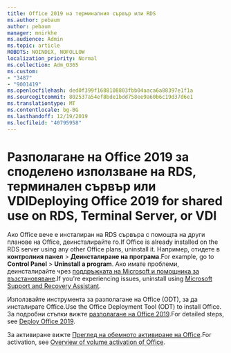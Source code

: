 ```yaml
---
title: Office 2019 на терминалния сървър или RDS
ms.author: pebaum
author: pebaum
manager: mnirkhe
ms.audience: Admin
ms.topic: article
ROBOTS: NOINDEX, NOFOLLOW
localization_priority: Normal
ms.collection: Adm_O365
ms.custom:
- "3487"
- "9001419"
ms.openlocfilehash: ded0f399f1688108803fbb04aaca6a88397e1f1a
ms.sourcegitcommit: 802537a54ef8bde1bdd758ee9a60b6c19d37d6e1
ms.translationtype: MT
ms.contentlocale: bg-BG
ms.lasthandoff: 12/19/2019
ms.locfileid: "40795958"
---
```

# <a name="deploying-office-2019-for-shared-use-on-rds-terminal-server-or-vdi"></a><span data-ttu-id="d1182-102">Разполагане на Office 2019 за споделено използване на RDS, терминален сървър или VDI</span><span class="sxs-lookup"><span data-stu-id="d1182-102">Deploying Office 2019 for shared use on RDS, Terminal Server, or VDI</span></span>

<span data-ttu-id="d1182-103">Ако Office вече е инсталиран на RDS сървъра с помощта на други планове на Office, деинсталирайте го.</span><span class="sxs-lookup"><span data-stu-id="d1182-103">If Office is already installed on the RDS server using any other Office plans, uninstall it.</span></span> <span data-ttu-id="d1182-104">Например, отидете в **контролния панел** > **Деинсталиране на програма**.</span><span class="sxs-lookup"><span data-stu-id="d1182-104">For example, go to **Control Panel** > **Uninstall a program**.</span></span> <span data-ttu-id="d1182-105">Ако имате проблеми, деинсталирайте чрез [поддръжката на Microsoft и помощника за възстановяване](https://aka.ms/SARA-OfficeUninstall-Alchemy).</span><span class="sxs-lookup"><span data-stu-id="d1182-105">If you're experiencing issues, uninstall using [Microsoft Support and Recovery Assistant](https://aka.ms/SARA-OfficeUninstall-Alchemy).</span></span> 

<span data-ttu-id="d1182-106">Използвайте инструмента за разполагане на Office (ODT), за да инсталирате Office.</span><span class="sxs-lookup"><span data-stu-id="d1182-106">Use the Office Deployment Tool (ODT) to install Office.</span></span> <span data-ttu-id="d1182-107">За подробни стъпки вижте [разполагане на Office 2019](https://docs.microsoft.com/deployoffice/office2019/deploy).</span><span class="sxs-lookup"><span data-stu-id="d1182-107">For detailed steps, see [Deploy Office 2019](https://docs.microsoft.com/deployoffice/office2019/deploy).</span></span>

<span data-ttu-id="d1182-108">За активиране вижте [Преглед на обемното активиране на Office](https://docs.microsoft.com/deployoffice/vlactivation/plan-volume-activation-of-office).</span><span class="sxs-lookup"><span data-stu-id="d1182-108">For activation, see [Overview of volume activation of Office](https://docs.microsoft.com/deployoffice/vlactivation/plan-volume-activation-of-office).</span></span>